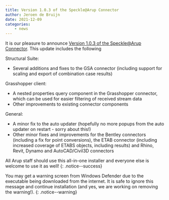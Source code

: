 ```yaml
---
title: Version 1.0.3 of the Speckle@Arup Connector
author: Jeroen de Bruijn
date: 2021-12-09
categories: 
    - news
---
```


It is our pleasure to announce [Version 1.0.3 of the Speckle@Arup Connector](https://github.com/arup-group/speckle-sharp/releases/download/1.0.3.13125/Speckle%40ArupInstaller-v1.0.3.13125.exe). This update includes the following

Structural Suite:
* Several additions and fixes to the GSA connector (including support for scaling and export of combination case results)

Grasshopper client:
* A nested properties query component in the Grasshopper connector, which can be used for easier filtering of received stream data
* Other improvements to existing connector components

General:
* A minor fix to the auto updater (hopefully no more popups from the auto updater on restart - sorry about this!)
* Other minor fixes and improvements for the Bentley connectors (including a fix for point conversions), the ETAB connector (including increased coverage of ETABS objects, including results) and Rhino, Revit, Dynamo and AutoCAD/Civil3D connectors

All Arup staff should use this all-in-one installer and everyone else is welcome to use it as well!
{: .notice--success}

You may get a warning screen from Windows Defender due to the executable being downloaded from the internet. It is safe to ignore this message and continue installation (and yes, we are working on removing the warning!).
{: .notice--warning}